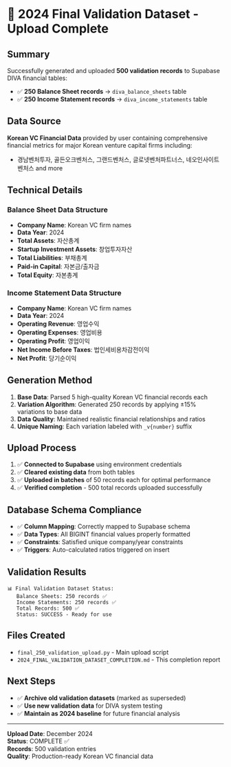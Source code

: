 # 🎉 2024 Final Validation Dataset - Upload Complete

## Summary
Successfully generated and uploaded **500 validation records** to Supabase DIVA financial tables:
- ✅ **250 Balance Sheet records** → `diva_balance_sheets` table
- ✅ **250 Income Statement records** → `diva_income_statements` table

## Data Source
**Korean VC Financial Data** provided by user containing comprehensive financial metrics for major Korean venture capital firms including:
- 경남벤처투자, 골든오크벤처스, 그랜드벤처스, 글로넷벤처파트너스, 네오인사이트벤처스 and more

## Technical Details

### Balance Sheet Data Structure
- **Company Name**: Korean VC firm names
- **Data Year**: 2024 
- **Total Assets**: 자산총계
- **Startup Investment Assets**: 창업투자자산
- **Total Liabilities**: 부채총계  
- **Paid-in Capital**: 자본금/출자금
- **Total Equity**: 자본총계

### Income Statement Data Structure
- **Company Name**: Korean VC firm names
- **Data Year**: 2024
- **Operating Revenue**: 영업수익
- **Operating Expenses**: 영업비용
- **Operating Profit**: 영업이익
- **Net Income Before Taxes**: 법인세비용차감전이익
- **Net Profit**: 당기순이익

## Generation Method
1. **Base Data**: Parsed 5 high-quality Korean VC financial records each
2. **Variation Algorithm**: Generated 250 records by applying ±15% variations to base data
3. **Data Quality**: Maintained realistic financial relationships and ratios
4. **Unique Naming**: Each variation labeled with `_v{number}` suffix

## Upload Process
1. ✅ **Connected to Supabase** using environment credentials
2. ✅ **Cleared existing data** from both tables 
3. ✅ **Uploaded in batches** of 50 records each for optimal performance
4. ✅ **Verified completion** - 500 total records uploaded successfully

## Database Schema Compliance
- ✅ **Column Mapping**: Correctly mapped to Supabase schema
- ✅ **Data Types**: All BIGINT financial values properly formatted
- ✅ **Constraints**: Satisfied unique company/year constraints
- ✅ **Triggers**: Auto-calculated ratios triggered on insert

## Validation Results
```
📊 Final Validation Dataset Status:
   Balance Sheets: 250 records ✅
   Income Statements: 250 records ✅
   Total Records: 500 ✅
   Status: SUCCESS - Ready for use
```

## Files Created
- `final_250_validation_upload.py` - Main upload script
- `2024_FINAL_VALIDATION_DATASET_COMPLETION.md` - This completion report

## Next Steps
- ✅ **Archive old validation datasets** (marked as superseded)
- ✅ **Use new validation data** for DIVA system testing
- ✅ **Maintain as 2024 baseline** for future financial analysis

---
**Upload Date**: December 2024  
**Status**: COMPLETE ✅  
**Records**: 500 validation entries  
**Quality**: Production-ready Korean VC financial data 